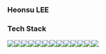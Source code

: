 ### Heonsu LEE
### Tech Stack
<img src="https://img.shields.io/badge/PYTHON-green?style=for-the-badge&logo=PYTHON&logoColor=white"><img src="https://img.shields.io/badge/JAVA-007396?style=for-the-badge&logo=java&logoColor=white"><img src="https://img.shields.io/badge/Spring-6DB33F?style=for-the-badge&logo=Spring&logoColor=white"><img src="https://img.shields.io/badge/oracle-F80000?style=for-the-badge&logo=oracle&logoColor=white"><img src="https://img.shields.io/badge/javascript-F7DF1E?style=for-the-badge&logo=javascript&logoColor=black"><img src="https://img.shields.io/badge/jquery-0769AD?style=for-the-badge&logo=jquery&logoColor=white"><img src="https://img.shields.io/badge/html-E34F26?style=for-the-badge&logo=html5&logoColor=white"><img src="https://img.shields.io/badge/github-181717?style=for-the-badge&logo=github&logoColor=white"><img src="https://img.shields.io/badge/apache tomcat-F8DC75?style=for-the-badge&logo=apachetomcat&logoColor=white"><img src="https://img.shields.io/badge/JSP-blue?style=for-the-badge&logo=jsp&logoColor=white"><img src="https://img.shields.io/badge/AJAX-BF4722?style=for-the-badge&logo=ajax&logoColor=white"><img src="https://img.shields.io/badge/jQuery-6DB33F?style=for-the-badge&logo=jQuery&logoColor=white"><img src="https://img.shields.io/badge/Servlet-F80000?style=for-the-badge&logo=Servlet&logoColor=white">

